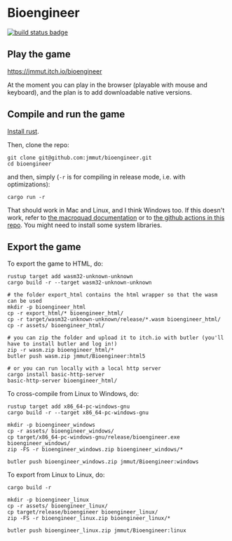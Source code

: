 # Bioengineer
[![build status badge](https://github.com/jmmut/bioengineer/actions/workflows/build.yml/badge.svg)](https://github.com/jmmut/bioengineer/actions)

## Play the game

https://jmmut.itch.io/bioengineer

At the moment you can play in the browser (playable with mouse and keyboard), and the plan is to add downloadable native versions.

## Compile and run the game

[Install rust](https://www.rust-lang.org/tools/install).

Then, clone the repo:
```
git clone git@github.com:jmmut/bioengineer.git
cd bioengineer
```

and then, simply (`-r` is for compiling in release mode, i.e. with optimizations):
```
cargo run -r
```

That should work in Mac and Linux, and I think Windows too. If this doesn't
work, refer to [the macroquad documentation](https://github.com/not-fl3/macroquad/#linux) or to [the github actions in this repo](.github/workflows/build.yml).
You might need to install some system libraries.

## Export the game

To export the game to HTML, do:
```
rustup target add wasm32-unknown-unknown
cargo build -r --target wasm32-unknown-unknown

# the folder export_html contains the html wrapper so that the wasm can be used
mkdir -p bioengineer_html
cp -r export_html/* bioengineer_html/
cp -r target/wasm32-unknown-unknown/release/*.wasm bioengineer_html/
cp -r assets/ bioengineer_html/

# you can zip the folder and upload it to itch.io with butler (you'll have to install butler and log in!)
zip -r wasm.zip bioengineer_html/*
butler push wasm.zip jmmut/Bioengineer:html5

# or you can run locally with a local http server
cargo install basic-http-server
basic-http-server bioengineer_html/
```

To cross-compile from Linux to Windows, do:
```
rustup target add x86_64-pc-windows-gnu
cargo build -r --target x86_64-pc-windows-gnu

mkdir -p bioengineer_windows
cp -r assets/ bioengineer_windows/
cp target/x86_64-pc-windows-gnu/release/bioengineer.exe bioengineer_windows/
zip -FS -r bioengineer_windows.zip bioengineer_windows/*

butler push bioengineer_windows.zip jmmut/Bioengineer:windows
```

To export from Linux to Linux, do:
```
cargo build -r

mkdir -p bioengineer_linux
cp -r assets/ bioengineer_linux/
cp target/release/bioengineer bioengineer_linux/
zip -FS -r bioengineer_linux.zip bioengineer_linux/*

butler push bioengineer_linux.zip jmmut/Bioengineer:linux
```
